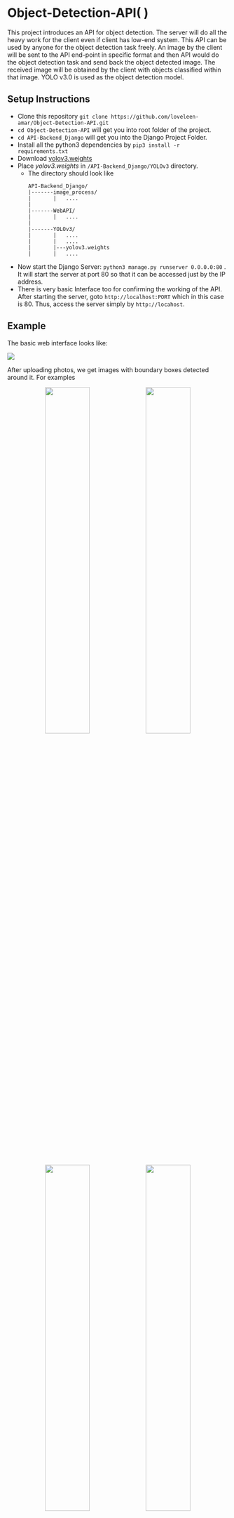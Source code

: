 # Object-Detection-API( )

This project introduces an API for object detection. The server will do all the heavy work for the client even if client has low-end system. This API can be used by anyone for the object detection task freely. 
An image by the client will be sent to the API end-point in specific format and then API would do the object detection task and send back the object detected image. The received image will be obtained by the client with objects classified within that image. YOLO v3.0 is used as the object detection model.


## Setup Instructions

* Clone this repository `git clone https://github.com/loveleen-amar/Object-Detection-API.git`
* `cd Object-Detection-API`  will get you into root folder of the project.
* `cd API-Backend_Django` will get you into the Django Project Folder.
* Install all the python3 dependencies by `pip3 install -r requirements.txt`
* Download [yolov3.weights](https://pjreddie.com/media/files/yolov3.weights)
* Place *yolov3.weights* in `/API-Backend_Django/YOLOv3` directory.
  * The directory should look like
    ```
    API-Backend_Django/
    |-------image_process/
    |       |   ....
    |
    |-------WebAPI/
    |       |   ....
    |
    |-------YOLOv3/
    |       |   ....
    |       |   ....
    |       |---yolov3.weights
    |       |   ....
    
    ```    
* Now start the Django Server: `python3 manage.py runserver 0.0.0.0:80` . It will start the server at port 80 so that it can be accessed just by the IP address.
* There is very basic Interface too for confirming the working of the API. After starting the server, goto `http://localhost:PORT` which in this case is 80. Thus, access the server simply by `http://locahost`.

## Example
The basic web interface looks like:

![](images/screen.png)

After uploading photos, we get images with boundary boxes detected around it. For examples

<p align="center">
<img src="images/input_1.jpg" width="45%">
<img src="images/output_1.png" width="45%">
<br>
<br>
<img src="images/input_2.jpeg" width="45%">
<img src="images/output_2.png" width="45%">
</p>

## Working of the API

API accepts a Multipart POST Requests of the format:

```
POST / HTTP/1.1
Host: <IP_ADDRESS_OF_SERVER>/
Content-Type: multipart/form-data;
image=[bytearray of image]

```
The Image should be sent with `image` name. Postman or any mobile clients can be used comfortably with this API.
Image of any size can be used with this API. Though, Larger size images take longer to process.

<p align="center"><img src = "images/flow_chart.png" width="85%"></p>

## An APP-lication of Object Detection API
As a client of the above API, we built an Android App through which you can send a photo to the server and it will return a photo with bounding boxes and classification of objects in the image. You can download the app: [Download](https://drive.google.com/file/d/1Q60jO9s5ZHcFpWb5k7d6av53t2qZCaWR/view?usp=sharing)

Steps to use the App:
1.  Type the IP Address or Domain Name of the server

  <p align="center">
   <img src="images/app_1.png" width="50%">
  </p>

2.  Select a photo and send

  <p align="center">
   <img src="images/app_2.jpeg" width="50%">
  </p>

3. You'll get an image in response with all the objects detected.

  <p align="center">
   <img src="images/app_3.png" width="50%">
  </p>
   


## Built With
* [Django](https://www.djangoproject.com/) - Python Based Web Framework
* [PyTorch](https://pytorch.org/) - A Deep Learning Framework
* [YOLO v3.0](https://pjreddie.com/yolo/) - Object Detection Algorithm
* [Android Studio](https://developer.android.com/studio) - Android Development IDE
* [Retrofit](https://github.com/square/retrofit) - Android Java Library for easy HTTP requests management


## To-Do
* [X] Add Android Application
* [X] Update README for the Android App.
* [ ] Host the API on Heroku.
## Authors
* **Loveleen Amar** [LinkedIn](https://www.linkedin.com/in/loveleen-amar/) | [GitHub](https://github.com/loveleen-amar)
* **Sanchita Khare** [LinkedIn](https://www.linkedin.com/in/sanchita-khare/) | [GitHub](https://github.com/Sanchita99)
* **Rajiv Nayan Choubey** [LinkedIn](https://www.linkedin.com/in/rajivnayanc/) | [GitHub](https://github.com/rajivnayanc/)

## LICENSE
This project is licensed under the MIT License - see the [LICENSE](LICENSE) file for details.
